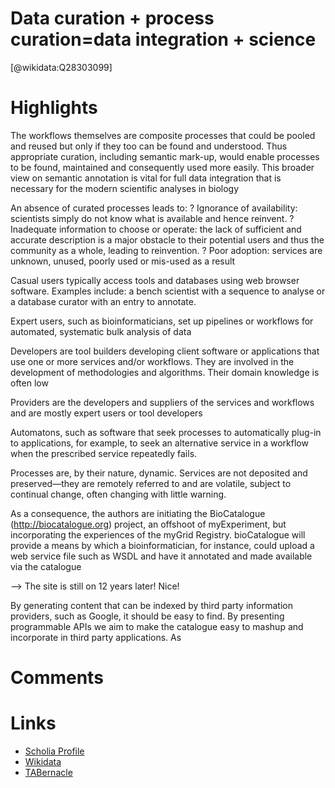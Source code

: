 
Data curation + process curation=data integration + science
===========================================================
  
  [@wikidata:Q28303099]  

# Highlights

The workflows themselves are composite processes that could be pooled and reused but only if they too can be found and understood. Thus appropriate curation, including semantic mark-up, would enable processes to be found, maintained and consequently used more easily. This broader view on semantic annotation is vital for full data integration that is necessary for the modern scientific analyses in biology

An absence of curated processes leads to:
? Ignorance of availability: scientists simply do not know what is available and hence reinvent.
? Inadequate information to choose or operate: the lack of sufficient and accurate description is a major obstacle to their potential users and thus the community as a whole, leading to reinvention.
? Poor adoption: services are unknown, unused, poorly used or mis-used as a result

Casual users typically access tools and databases using web browser software. Examples include: a bench scientist with a sequence to analyse or a database curator with an entry to annotate.

Expert users, such as bioinformaticians, set up pipelines or workflows for automated, systematic bulk analysis of data

Developers are tool builders developing client software or applications that use one or more services and/or workflows. They are involved in the development of methodologies and algorithms. Their domain knowledge is often low

Providers are the developers and suppliers of the services and workflows and are mostly expert users or tool developers

Automatons, such as software that seek processes to automatically plug-in to applications, for example, to seek an alternative service in a workflow when the prescribed service repeatedly fails.

Processes are, by their nature, dynamic. Services are not deposited and preserved—they are remotely referred to and are volatile, subject to continual change, often changing with little warning. 

As a consequence, the authors are initiating the BioCatalogue (http://biocatalogue.org) project, an offshoot of myExperiment, but incorporating the experiences of the myGrid Registry. bioCatalogue will provide a means by which a bioinformatician, for instance, could upload a web service file such as WSDL and have it annotated and made available via the catalogue

--> The site is still on 12 years later! Nice!

By generating content that can be indexed by third party information providers, such as Google, it should be easy to find. By presenting programmable APIs we aim to make the catalogue easy to mashup and incorporate in third party applications. As
# Comments

# Links
  
 * [Scholia Profile](https://scholia.toolforge.org/work/Q28303099)  
 * [Wikidata](https://www.wikidata.org/wiki/Q28303099)  
 * [TABernacle](https://tabernacle.toolforge.org/?#/tab/manual/Q28303099/P921%3BP4510)  
